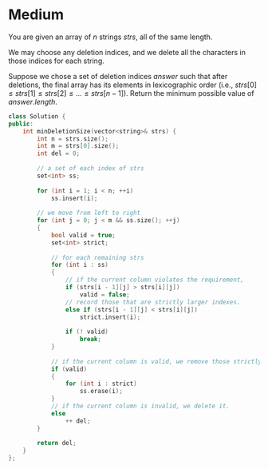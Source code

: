 # Medium

You are given an array of $n$ strings $strs$, all of the same length.

We may choose any deletion indices, and we delete all the characters in those indices for each string.

Suppose we chose a set of deletion indices $answer$ such that after deletions, the final array has its elements in lexicographic order (i.e., $strs[0] \leq strs[1] \leq strs[2] \leq \dots \leq strs[n - 1]$). Return the minimum possible value of $answer.length$.

```cpp
class Solution {
public:
    int minDeletionSize(vector<string>& strs) {
        int n = strs.size();
        int m = strs[0].size();
        int del = 0;
        
        // a set of each index of strs
        set<int> ss;
        
        for (int i = 1; i < n; ++i)
            ss.insert(i);
        
        // we move from left to right
        for (int j = 0; j < m && ss.size(); ++j)
        {
            bool valid = true;
            set<int> strict;
            
            // for each remaining strs
            for (int i : ss)
            {
                // if the current column violates the requirement,
                if (strs[i - 1][j] > strs[i][j])
                    valid = false;
                // record those that are strictly larger indexes.
                else if (strs[i - 1][j] < strs[i][j])
                    strict.insert(i);
                
                if (! valid)
                    break;
            }
            
            // if the current column is valid, we remove those strictly larger indexes, since they are already be in position.
            if (valid)
            {
                for (int i : strict)
                    ss.erase(i);
            }
            // if the current column is invalid, we delete it.
            else
                ++ del;
        }
        
        return del;
    }
};
```
